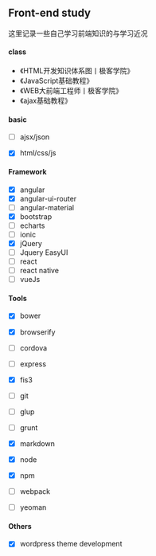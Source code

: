 ## Front-end study
  这里记录一些自己学习前端知识的与学习近况

#### class
* 《HTML开发知识体系图丨极客学院》
* 《JavaScript基础教程》
* 《WEB大前端工程师丨极客学院》
* 《ajax基础教程》

#### basic

- [ ] ajsx/json 
- [x] html/css/js


#### Framework
- [x] angular
- [x] angular-ui-router
- [ ] angular-material
- [x] bootstrap
- [ ] echarts
- [ ] ionic
- [x] jQuery
- [ ] Jquery EasyUI
- [ ] react
- [ ] react native
- [ ] vueJs

#### Tools
 
- [x] bower
- [x] browserify
- [ ] cordova  
- [ ] express
- [x] fis3  
- [ ] git
- [ ] glup
- [ ] grunt 
- [x] markdown
- [x] node 
- [x] npm
- [ ] webpack
- [ ] yeoman   


#### Others

- [x] wordpress theme development
 
 
